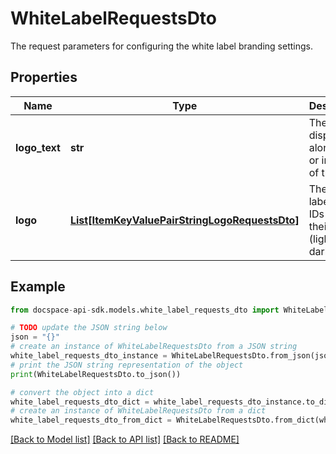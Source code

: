# WhiteLabelRequestsDto
The request parameters for configuring the white label branding settings.

## Properties

Name | Type | Description | Notes
------------ | ------------- | ------------- | -------------
**logo_text** | **str** | The text to display alongside or in place of the logo. | [optional] 
**logo** | [**List[ItemKeyValuePairStringLogoRequestsDto]**](ItemKeyValuePairStringLogoRequestsDto.md) | The white label tenant IDs with their logos (light or dark). | [optional] 

## Example

```python
from docspace-api-sdk.models.white_label_requests_dto import WhiteLabelRequestsDto

# TODO update the JSON string below
json = "{}"
# create an instance of WhiteLabelRequestsDto from a JSON string
white_label_requests_dto_instance = WhiteLabelRequestsDto.from_json(json)
# print the JSON string representation of the object
print(WhiteLabelRequestsDto.to_json())

# convert the object into a dict
white_label_requests_dto_dict = white_label_requests_dto_instance.to_dict()
# create an instance of WhiteLabelRequestsDto from a dict
white_label_requests_dto_from_dict = WhiteLabelRequestsDto.from_dict(white_label_requests_dto_dict)
```
[[Back to Model list]](../README.md#documentation-for-models) [[Back to API list]](../README.md#documentation-for-api-endpoints) [[Back to README]](../README.md)


